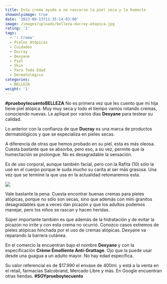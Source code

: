```yaml
---
title: Esta crema ayuda a no rascarse la piel seca y la humecta
showonlyimage: true
date: '2023-09-13T11:35:14-03:00'
image: /images/uploads/belleza-ducray-atopica.jpg
rating: '1'
tags:
  - ': Crema'
  - Pieles Atópicas
  - Cuidados
  - Ducray
  - Dexyane
  - Piel
  - Skin
  - Para Toda Edad
  - Dermatológica
categories:
  - BELLEZA
weight: '1'
---
```

**\#prueboytecuentoBELLEZA** No es primera vez que les cuento que mi hija tiene piel atópica. Muy muy seca y todo el tiempo vamos rotando cremas, conociendo nuevas. Le apliqué por varios días **Dexyane** para testear su calidad. 

<!--more-->



Lo anterior con la confianza de que **Ducray** es una marca de productos dermatológicos y que se especializa en pieles secas. 



A diferencia de otras que hemos probado en su piel, esta es más oleosa. Cuesta bastante que se absorba, pero eso, a su vez, permite que la humectación se prolongue. No es desagradable la sensación.



Es de uso corporal, aunque también facial, pero con la Rafita (10) sólo la usé en el cuerpo porque le suda mucho su carita al ser más grasosa. Una vez que se termine la que usa en la actualidad retomaremos esta.



![](/images/uploads/belleza-ducray-atopica.jpg)

Vale bastante la pena. Cuesta encontrar buenas cremas para pieles atópicas, porque no sólo son secas, sino que además con mini granitos desagradables que a veces dan picazón y que los adultos podemos manejar, pero los niños se rascan y hacen heridas.



Súper importante también es que además de la hidratación y de evitar la picazón no irrite y con esta crema no ocurrió. Conozco casos extremos de pieles atópicas hinchada por el uso de cremas atópicas. Dexyane va reparando la barrera cutánea.



En el comercio la encuentran bajo el nombre **Dexyane** y con la especificación **Crème Émolliente Anti-Grattage**. Ojo que la puede usar desde una guagua a un adulto mayor. No hay edad específica.



Su valor referencial es de $17.990 el envase de 400ml. y está a la venta en el retail, farmacias Salcobrand, Mercado Libre y más. En Google encuentran otras tiendas. **\#SOYprueboytecuento**
